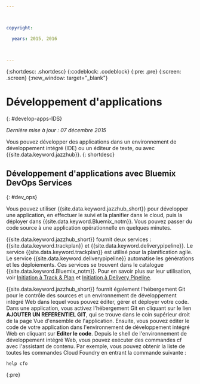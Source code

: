 ```yaml
---

 

copyright:

  years: 2015, 2016

 

---
```


{:shortdesc: .shortdesc}
{:codeblock: .codeblock}
{:pre: .pre}
{:screen: .screen}
{:new_window: target="_blank"}

# Développement d'applications 
{: #develop-apps-IDS}

*Dernière mise à jour : 07 décembre 2015*  

Vous pouvez développer des applications dans un environnement de développement intégré (IDE) ou un éditeur de texte, ou avec {{site.data.keyword.jazzhub}}. 
{: shortdesc}

## Développement d'applications avec Bluemix DevOps Services
{: #dev_ops}

Vous pouvez utiliser {{site.data.keyword.jazzhub_short}} pour développer une application, en effectuer le suivi et la planifier dans le cloud, puis la déployer dans {{site.data.keyword.Bluemix_notm}}. Vous pouvez passer du code source à une application opérationnelle en quelques minutes.  

{{site.data.keyword.jazzhub_short}} fournit deux services : {{site.data.keyword.trackplan}} et {{site.data.keyword.deliverypipeline}}. Le service {{site.data.keyword.trackplan}} est utilisé pour la planification agile. Le service {{site.data.keyword.deliverypipeline}} automatise les générations et les déploiements. Ces services se trouvent dans le catalogue {{site.data.keyword.Bluemix_notm}}. Pour en savoir plus sur leur utilisation, voir [Initiation à Track & Plan](../services/TrackPlan/index.html#gettingstartedtemplate) et [Initiation à Delivery Pipeline](../services/DeliveryPipeline/index.html#getstartwithCD). 

{{site.data.keyword.jazzhub_short}} fournit également l'hébergement Git pour le contrôle des sources et un environnement de développement intégré Web dans lequel vous pouvez éditer, gérer et déployer votre code. Dans une application, vous activez l'hébergement Git en cliquant sur le lien **AJOUTER UN REFERENTIEL GIT**, qui se trouve dans le coin supérieur droit de la page Vue d'ensemble de l'application. Ensuite, vous pouvez éditer le code de votre application dans l'environnement de développement intégré Web en cliquant sur **Editer le code**. Depuis le shell de l'environnement de développement intégré Web, vous pouvez exécuter des commandes cf avec l'assistant de contenu. Par exemple, vous pouvez obtenir la liste de toutes les commandes Cloud Foundry en entrant la commande suivante :  
```
help cfo
```
{:pre}
